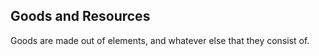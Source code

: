 Goods and Resources
-----------
Goods are made out of elements, and whatever else that they consist of.